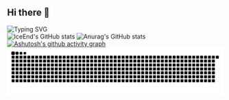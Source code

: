 ## Hi there 👋
![Typing SVG](https://readme-typing-svg.demolab.com/?lines=前面忘了+中间忘了+后面也忘了)
<br/>
![IceEnd's GitHub stats](https://github-immortality.vercel.app/api?username=W-ake)
![Anurag's GitHub stats](https://github-readme-stats.vercel.app/api?username=W-ake)
<br/>
[![Ashutosh's github activity graph](https://github-readme-activity-graph.vercel.app/graph?username=W-ake&theme=tokyo-night)](https://github.com/ashutosh00710/github-readme-activity-graph)
<br/>
<picture>
  <source media="(prefers-color-scheme: dark)" srcset="https://raw.githubusercontent.com/W-ake/W-ake/output/github-contribution-grid-snake-dark.svg">
  <source media="(prefers-color-scheme: light)" srcset="https://raw.githubusercontent.com/W-ake/W-ake/output/github-contribution-grid-snake.svg">
  <img alt="github contribution grid snake animation" src="https://raw.githubusercontent.com/W-ake/W-ake/output/github-contribution-grid-snake.svg">
</picture>




<!--
**W-ake/W-ake** is a ✨ _special_ ✨ repository because its `README.md` (this file) appears on your GitHub profile.

Here are some ideas to get you started:

- 🔭 I’m currently working on ...
- 🌱 I’m currently learning ...
- 👯 I’m looking to collaborate on ...
- 🤔 I’m looking for help with ...
- 💬 Ask me about ...
- 📫 How to reach me: ...
- 😄 Pronouns: ...
- ⚡ Fun fact: ...
-->
